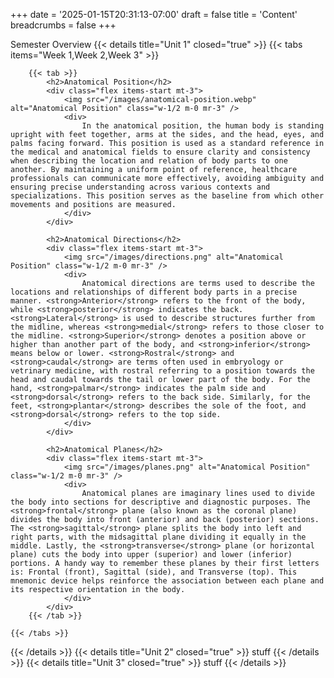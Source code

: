 +++
date = '2025-01-15T20:31:13-07:00'
draft = false
title = 'Content'
breadcrumbs = false
+++

Semester Overview
{{< details title="Unit 1" closed="true" >}}
    {{< tabs items="Week 1,Week 2,Week 3" >}}

        {{< tab >}}
            <h2>Anatomical Position</h2>
            <div class="flex items-start mt-3">
                <img src="/images/anatomical-position.webp" alt="Anatomical Position" class="w-1/2 m-0 mr-3" />
                <div>
                    In the anatomical position, the human body is standing upright with feet together, arms at the sides, and the head, eyes, and palms facing forward. This position is used as a standard reference in the medical and anatomical fields to ensure clarity and consistency when describing the location and relation of body parts to one another. By maintaining a uniform point of reference, healthcare professionals can communicate more effectively, avoiding ambiguity and ensuring precise understanding across various contexts and specializations. This position serves as the baseline from which other movements and positions are measured.
                </div>
            </div>

            <h2>Anatomical Directions</h2>
            <div class="flex items-start mt-3">
                <img src="/images/directions.png" alt="Anatomical Position" class="w-1/2 m-0 mr-3" />
                <div>
                    Anatomical directions are terms used to describe the locations and relationships of different body parts in a precise manner. <strong>Anterior</strong> refers to the front of the body, while <strong>posterior</strong> indicates the back. <strong>Lateral</strong> is used to describe structures further from the midline, whereas <strong>medial</strong> refers to those closer to the midline. <strong>Superior</strong> denotes a position above or higher than another part of the body, and <strong>inferior</strong> means below or lower. <strong>Rostral</strong> and <strong>caudal</strong> are terms often used in embryology or vetrinary medicine, with rostral referring to a position towards the head and caudal towards the tail or lower part of the body. For the hand, <strong>palmar</strong> indicates the palm side and <strong>dorsal</strong> refers to the back side. Similarly, for the feet, <strong>plantar</strong> describes the sole of the foot, and <strong>dorsal</strong> refers to the top side.
                </div>
            </div>

            <h2>Anatomical Planes</h2>
            <div class="flex items-start mt-3">
                <img src="/images/planes.png" alt="Anatomical Position" class="w-1/2 m-0 mr-3" />
                <div>
                    Anatomical planes are imaginary lines used to divide the body into sections for descriptive and diagnostic purposes. The <strong>frontal</strong> plane (also known as the coronal plane) divides the body into front (anterior) and back (posterior) sections. The <strong>sagittal</strong> plane splits the body into left and right parts, with the midsagittal plane dividing it equally in the middle. Lastly, the <strong>transverse</strong> plane (or horizontal plane) cuts the body into upper (superior) and lower (inferior) portions. A handy way to remember these planes by their first letters is: Frontal (front), Sagittal (side), and Transverse (top). This mnemonic device helps reinforce the association between each plane and its respective orientation in the body.
                </div>
            </div>
        {{< /tab >}}

    {{< /tabs >}}
{{< /details >}}
{{< details title="Unit 2" closed="true" >}}
    stuff
{{< /details >}}
{{< details title="Unit 3" closed="true" >}}
    stuff
{{< /details >}}